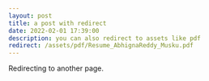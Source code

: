 ```yaml
---
layout: post
title: a post with redirect
date: 2022-02-01 17:39:00
description: you can also redirect to assets like pdf
redirect: /assets/pdf/Resume_AbhignaReddy_Musku.pdf
---
```


Redirecting to another page.
